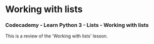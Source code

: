 # Working with lists
### Codecademy - Learn Python 3 - Lists - Working with lists

This is a review of the 'Working with lists' lesson.
